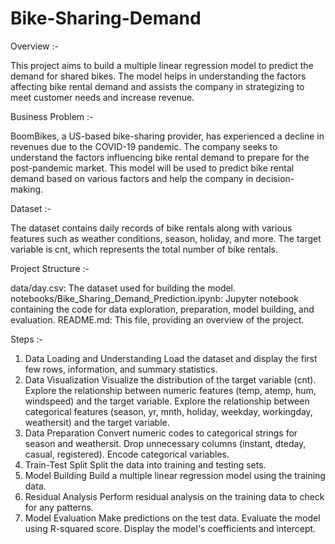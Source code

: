 # Bike-Sharing-Demand
Overview :-

This project aims to build a multiple linear regression model to predict the demand for shared bikes. The model helps in understanding the factors affecting bike rental demand and assists the company in strategizing to meet customer needs and increase revenue.

Business Problem :-

BoomBikes, a US-based bike-sharing provider, has experienced a decline in revenues due to the COVID-19 pandemic. The company seeks to understand the factors influencing bike rental demand to prepare for the post-pandemic market. This model will be used to predict bike rental demand based on various factors and help the company in decision-making.

Dataset :-

The dataset contains daily records of bike rentals along with various features such as weather conditions, season, holiday, and more. The target variable is cnt, which represents the total number of bike rentals.

Project Structure :-

data/day.csv: The dataset used for building the model.
notebooks/Bike_Sharing_Demand_Prediction.ipynb: Jupyter notebook containing the code for data exploration, preparation, model building, and evaluation.
README.md: This file, providing an overview of the project.

Steps :-
1. Data Loading and Understanding
Load the dataset and display the first few rows, information, and summary statistics.
2. Data Visualization
Visualize the distribution of the target variable (cnt).
Explore the relationship between numeric features (temp, atemp, hum, windspeed) and the target variable.
Explore the relationship between categorical features (season, yr, mnth, holiday, weekday, workingday, weathersit) and the target variable.
3. Data Preparation
Convert numeric codes to categorical strings for season and weathersit.
Drop unnecessary columns (instant, dteday, casual, registered).
Encode categorical variables.
4. Train-Test Split
Split the data into training and testing sets.
5. Model Building
Build a multiple linear regression model using the training data.
6. Residual Analysis
Perform residual analysis on the training data to check for any patterns.
7. Model Evaluation
Make predictions on the test data.
Evaluate the model using R-squared score.
Display the model's coefficients and intercept.
